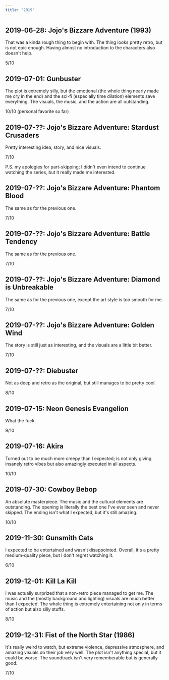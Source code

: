 ```yaml
---
title: "2019"
---
```


## 2019-06-28: Jojo's Bizzare Adventure (1993)

That was a kinda rough thing to begin with. The thing looks pretty
retro, but is not epic enough. Having almost no introduction to the
characters also doesn't help.

5/10

## 2019-07-01: Gunbuster

The plot is extremely silly, but the emotional (the whole thing nearly
made me cry in the end) and the sci-fi (especially time dilation)
elements save everything. The visuals, the music, and the action are
all outstanding.

10/10 (personal favorite so far)

## 2019-07-??: Jojo's Bizzare Adventure: Stardust Crusaders

Pretty interesting idea, story, and nice visuals.

7/10

P.S. my apologies for part-skipping; I didn't even intend to continue
watching the series, but it really made me interested.

## 2019-07-??: Jojo's Bizzare Adventure: Phantom Blood

The same as for the previous one.

7/10

## 2019-07-??: Jojo's Bizzare Adventure: Battle Tendency

The same as for the previous one.

7/10

## 2019-07-??: Jojo's Bizzare Adventure: Diamond is Unbreakable

The same as for the previous one, except the art style is too smooth
for me.

7/10

## 2019-07-??: Jojo's Bizzare Adventure: Golden Wind

The story is still just as interesting, and the visuals are a little
bit better.

7/10

## 2019-07-??: Diebuster

Not as deep and retro as the original, but still manages to be pretty
cool.

8/10

## 2019-07-15: Neon Genesis Evangelion

What the fuck.

9/10

## 2019-07-16: Akira

Turned out to be much more creepy than I expected; is not only giving
insanely retro vibes but also amazingly executed in all aspects.

10/10

## 2019-07-30: Cowboy Bebop

An absolute masterpiece. The music and the cultural elements are
outstanding. The opening is literally the best one I've ever seen and
never skipped. The ending isn't what I expected, but it's still
amazing.

10/10

## 2019-11-30: Gunsmith Cats

I expected to be entertained and wasn't disappointed. Overall, it's a
pretty medium-quality piece, but I don't regret watching it.

6/10

## 2019-12-01: Kill La Kill

I was actually surprized that a non-retro piece managed to get me.
The music and the (mostly background and lighting) visuals are much
better than I expected. The whole thing is extremely entertaining not
only in terms of action but also silly stuffs.

8/10

## 2019-12-31: Fist of the North Star (1986)

It's really weird to watch, but extreme violence, depressive
atmosphere, and amazing visuals do their job very well. The plot isn't
anything special, but it could be worse. The soundtrack isn't very
rememberable but is generally good.

7/10
